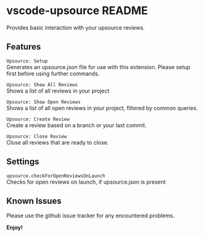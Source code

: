 # vscode-upsource README

Provides basic interaction with your upsource reviews.

## Features

`Upsource: Setup`  
Generates an upsource.json file for use with this extension. Please setup first before using further commands.

`Upsource: Show All Reviews`  
Shows a list of all reviews in your project

`Upsource: Show Open Reviews`  
Shows a list of all open reviews in your project, filtered by common queries.

`Upsource: Create Review`  
Create a review based on a branch or your last commit.

`Upsource: Close Review`  
Close all reviews that are ready to close.

## Settings

`upsource.checkForOpenReviewsOnLaunch`  
Checks for open reviews on launch, if upsource.json is present

## Known Issues

Please use the github issue tracker for any encountered problems.

**Enjoy!**